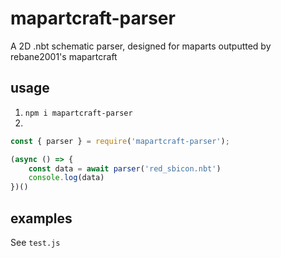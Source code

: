 # mapartcraft-parser

A 2D .nbt schematic parser, designed for maparts outputted by rebane2001's mapartcraft

## usage

1. `npm i mapartcraft-parser`
2. 
```js 
const { parser } = require('mapartcraft-parser');

(async () => {
    const data = await parser('red_sbicon.nbt')
    console.log(data)
})()
```

## examples

See `test.js`
